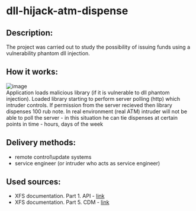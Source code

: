 # dll-hijack-atm-dispense

## Description:
The project was carried out to study the possibility of issuing funds using a vulnerability phantom dll injection. 

## How it works:
![image](https://user-images.githubusercontent.com/25028684/174481463-fca39f04-6c1d-477d-91e2-540a5b4e65a5.png) \
Application loads malicious library (if it is vulnerable to dll phantom injection).
Loaded library starting to perform server polling (http) which intruder controls. 
If permission from the server recieved then library dispenses 100 rub note.
In real environment (real ATM) intruder will not be able to poll the server - in this situation he can tie dispenses at certain points in time - hours, days of the week

## Delivery methods:
- remote control\update systems
- service engineer (or intruder who acts as service engineer)

## Used sources:
- XFS documentation. Part 1. API - [link](https://www.cencenelec.eu/media/CEN-CENELEC/AreasOfWork/CEN%20sectors/Digital%20Society/CWA%20Download%20Area/XFS/16926-1.pdf)
- XFS documentation. Part 5. CDM - [link](https://www.cencenelec.eu/media/CEN-CENELEC/AreasOfWork/CEN%20sectors/Digital%20Society/CWA%20Download%20Area/XFS/16926-5.pdf)
